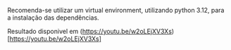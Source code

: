 Recomenda-se utilizar um virtual environment, utilizando python 3.12, para a instalação das dependências.

Resultado disponivel em (https://youtu.be/w2oLEjXV3Xs)[https://youtu.be/w2oLEjXV3Xs]
